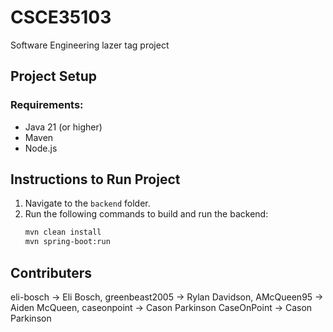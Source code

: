 # CSCE35103

Software Engineering lazer tag project

## Project Setup

### Requirements:

- Java 21 (or higher)
- Maven
- Node.js

## Instructions to Run Project

1. Navigate to the `backend` folder.
2. Run the following commands to build and run the backend:
   ```bash
   mvn clean install
   mvn spring-boot:run
   ```

## Contributers

eli-bosch -> Eli Bosch,
greenbeast2005 -> Rylan Davidson,
AMcQueen95 -> Aiden McQueen,
caseonpoint -> Cason Parkinson
CaseOnPoint -> Cason Parkinson

